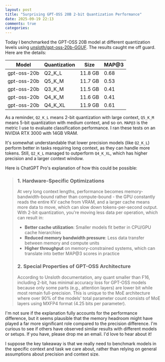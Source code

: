 ```yaml
---
layout: post
title: "Surprising GPT-OSS 20B 2-bit Quantization Performance"
date: 2025-09-19 22:13
comments: true
categories: 
---
```


Today I benchmarked the GPT-OSS 20B model at different quantization levels using [unsloth/gpt-oss-20b-GGUF](https://huggingface.co/unsloth/gpt-oss-20b-GGUF). The results caught me off guard. Here are the details:

| Model       | Quantization | Size    | MAP@3 |
|-------------|--------------|---------|-------|
| gpt-oss-20b | Q2_K_L       | 11.8 GB | 0.68  |
| gpt-oss-20b | Q5_K_M       | 11.7 GB | 0.53  |
| gpt-oss-20b | Q3_K_M       | 11.5 GB | 0.41  |
| gpt-oss-20b | Q4_K_M       | 11.6 GB | 0.41  |
| gpt-oss-20b | Q4_K_XL      | 11.9 GB | 0.61  |

As a reminder, `Q2_K_L` means 2-bit quantization with large context, `Q5_K_M`
means 5-bit quantization with medium context, and so on. `MAP@3` is the metric
I use to evaluate classification performance. I ran these tests on an NVIDIA RTX 3000 with 14GB VRAM.

It's somewhat understandable that lower precision models (like `Q2_K_L`)
perform better in tasks requiring long context, as they can handle more tokens.
Still, `Q2_K_L` managed to outperform `Q4_K_XL`, which has higher precision and
a larger context window.

Here is ChatGPT Pro's explanation of how this could be possible:

> ### 1. **Hardware-Specific Optimizations**
>
> At very long context lengths, performance becomes memory-bandwidth-bound
> rather than compute-bound - the GPU constantly reads the entire KV cache from
> VRAM, and a larger cache means more data to move, which can slow down
> tokens-per-second output. With 2-bit quantization, you're moving less data
> per operation, which can result in:
> - **Better cache utilization**: Smaller models fit better in CPU/GPU cache
>   hierarchies
> - **Reduced memory bandwidth pressure**: Less data transfer between memory
>   and compute units
> - **Higher throughput** on memory-constrained systems, which can translate into
>   better MAP@3 scores in practice
> 
> ### 2. **Special Properties of GPT-OSS Architecture**
> 
> According to Unsloth documentation, any quant smaller than F16, including
> 2-bit, has minimal accuracy loss for GPT-OSS models because only some parts
> (e.g., attention layers) are lower bit while most remain full-precision. This
> is unique to the MoE architecture where over 90% of the models' total
> parameter count consists of MoE layers using MXFP4 format (4.25 bits per
> parameter).

I'm not sure if the explanation fully accounts for the performance difference,
but it seems plausible that the memory headroom might have played a far more
significant role compared to the precision difference. I'm curious to see if
others have observed similar results with different models or setups. If you
have, please drop me an email. I'd love to hear about it!

I suppose the key takeaway is that we really need to benchmark models in the
specific context and task we care about, rather than relying on general
assumptions about precision and context size.
